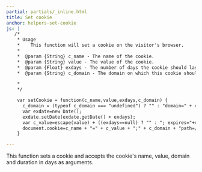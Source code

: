 ```yaml
---
partial: partials/_inline.html
title: Set cookie
anchor: helpers-set-cookie
js: |
   /*
    * Usage
    *    This function will set a cookie on the visitor's browser.
    *
    *  @param {String} c_name - The name of the cookie.
    *  @param {String} value - The value of the cookie.
    *  @param {Float} exdays - The number of days the cookie should last.
    *  @param {String} c_domain - The domain on which this cookie should be set and can be read.

    *
    */

    var setCookie = function(c_name,value,exdays,c_domain) {
      c_domain = (typeof c_domain === "undefined") ? "" : "domain=" + c_domain + ";";
      var exdate=new Date();
      exdate.setDate(exdate.getDate() + exdays);
      var c_value=escape(value) + ((exdays==null) ? "" : "; expires="+exdate.toUTCString());
      document.cookie=c_name + "=" + c_value + ";" + c_domain + "path=/";
    }

---
```


This function sets a cookie and accepts the cookie's name, value, domain and duration in days as arguments.
